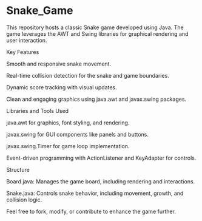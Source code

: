 # Snake_Game

This repository hosts a classic Snake game developed using Java. 
The game leverages the AWT and Swing libraries for graphical rendering and user interaction.



Key Features

Smooth and responsive snake movement.

Real-time collision detection for the snake and game boundaries.

Dynamic score tracking with visual updates.

Clean and engaging graphics using java.awt and javax.swing packages.



Libraries and Tools Used

java.awt for graphics, font styling, and rendering.

javax.swing for GUI components like panels and buttons.

javax.swing.Timer for game loop implementation.

Event-driven programming with ActionListener and KeyAdapter for controls.


Structure

Board.java: Manages the game board, including rendering and interactions.

Snake.java: Controls snake behavior, including movement, growth, and collision logic.



Feel free to fork, modify, or contribute to enhance the game further.
